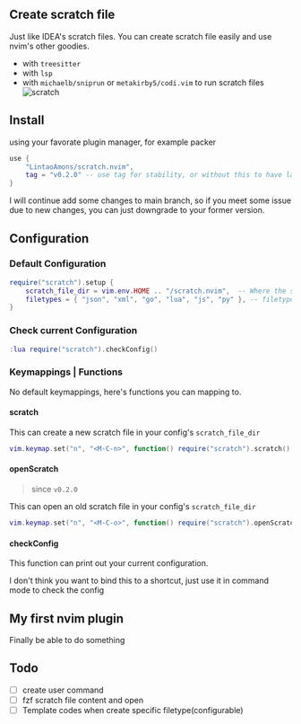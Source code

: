 ## Create scratch file

Just like IDEA's scratch files. You can create scratch file easily
and use nvim's other goodies.

- with `treesitter`
- with `lsp`
- with `michaelb/sniprun` or `metakirby5/codi.vim` to run scratch files
![scratch](https://user-images.githubusercontent.com/95092244/198858745-b3bc9982-e3e8-44fb-b690-7edca030235e.gif)

## Install

using your favorate plugin manager, for example packer

```lua
use { 
	"LintaoAmons/scratch.nvim",
	tag = "v0.2.0" -- use tag for stability, or without this to have latest fixed and functions
}
```

I will continue add some changes to main branch, so if you meet some issue due to new changes, you can just downgrade to your former version.

## Configuration

### Default Configuration

```lua
require("scratch").setup {
	scratch_file_dir = vim.env.HOME .. "/scratch.nvim",  -- Where the scratch files will be saved
	filetypes = { "json", "xml", "go", "lua", "js", "py" }, -- filetypes to select from
}
```

### Check current Configuration

```lua
:lua require("scratch").checkConfig()
```

### Keymappings | Functions

No default keymappings, here's functions you can mapping to.

#### scratch

This can create a new scratch file in your config's `scratch_file_dir`

```lua
vim.keymap.set("n", "<M-C-n>", function() require("scratch").scratch() end)
```

#### openScratch
> since `v0.2.0`

This can open an old scratch file in your config's `scratch_file_dir`

```lua
vim.keymap.set("n", "<M-C-o>", function() require("scratch").openScratch() end)
```

#### checkConfig

This function can print out your current configuration.

I don't think you want to bind this to a shortcut, just use it in command mode to check the config

## My first nvim plugin

Finally be able to do something

## Todo

- [ ] create user command
- [ ] fzf scratch file content and open
- [ ] Template codes when create specific filetype(configurable) 
